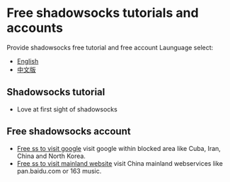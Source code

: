 # Free shadowsocks tutorials and accounts
Provide shadowsocks free tutorial and free account
Launguage select: 
- [English](https://github.com/itrump/ssfree "English version")
- [中文版](https://github.com/itrump/ssfree "中文版")

## Shadowsocks tutorial
- Love at first sight of shadowsocks

## Free shadowsocks account
- [Free ss to visit google](https://github.com/itrump/ssfree "free ss server account to visit google") visit google within blocked area like Cuba, Iran, China and North Korea.
- [Free ss to visit mainland website](https://github.com/itrump/ssfree "free ss server account to visit 163 music") visit China mainland webservices like pan.baidu.com or 163 music.

